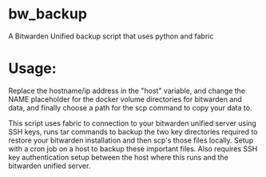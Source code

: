 # bw_backup
A Bitwarden Unified backup script that uses python and fabric

# Usage:
Replace the hostname/ip address in the "host" variable, and change the NAME placeholder for the docker volume directories for bitwarden and data, and finally choose a path for the scp command to copy your data to.  

This script uses fabric to connection to your bitwarden unified server using SSH keys, runs tar commands to backup the two key directories required to restore your bitwarden installation and then scp's those files locally.  Setup with a cron job on a host to backup these important files.  Also requires SSH key authentication setup between the host where this runs and the bitwarden unified server.


